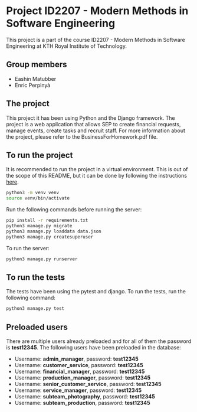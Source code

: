 # Project ID2207 - Modern Methods in Software Engineering
This project is a part of the course ID2207 - Modern Methods in Software Engineering at KTH Royal Institute of Technology. 

## Group members
* Eashin Matubber 
* Enric Perpinyà

## The project
This project it has been using Python and the Django framework. The project is a web application that allows SEP to create financial requests, manage events, create tasks and recruit staff. For more information about the project, please refer to the BusinessForHomework.pdf file.

## To run the project
It is recommended to run the project in a virtual environment. This is out of the scope of this README, but it can be done by following the instructions [here](https://docs.python.org/3/library/venv.html).
```bash
python3 -m venv venv
source venv/bin/activate
```
 Run the following commands before running the server:
```bash
pip install -r requirements.txt
python3 manage.py migrate
python3 manage.py loaddata data.json
python3 manage.py createsuperuser
```

To run the server:
```bash
python3 manage.py runserver
```

## To run the tests
The tests have been using the pytest and django. To run the tests, run the following command:
```bash
python3 manage.py test
```

## Preloaded users
There are multiple users already preloaded and for all of them the password is **test12345**. The following users have been preloaded in the database:
* Username: **admin_manager**, password: **test12345**
* Username: **customer_service**, password: **test12345**
* Username: **financial_manager**, password: **test12345**
* Username: **production_manager**, password: **test12345**
* Username: **senior_customer_service**, password: **test12345**
* Username: **service_manager**, password: **test12345**
* Username: **subteam_photography**, password: **test12345**
* Username: **subteam_production**, password: **test12345**